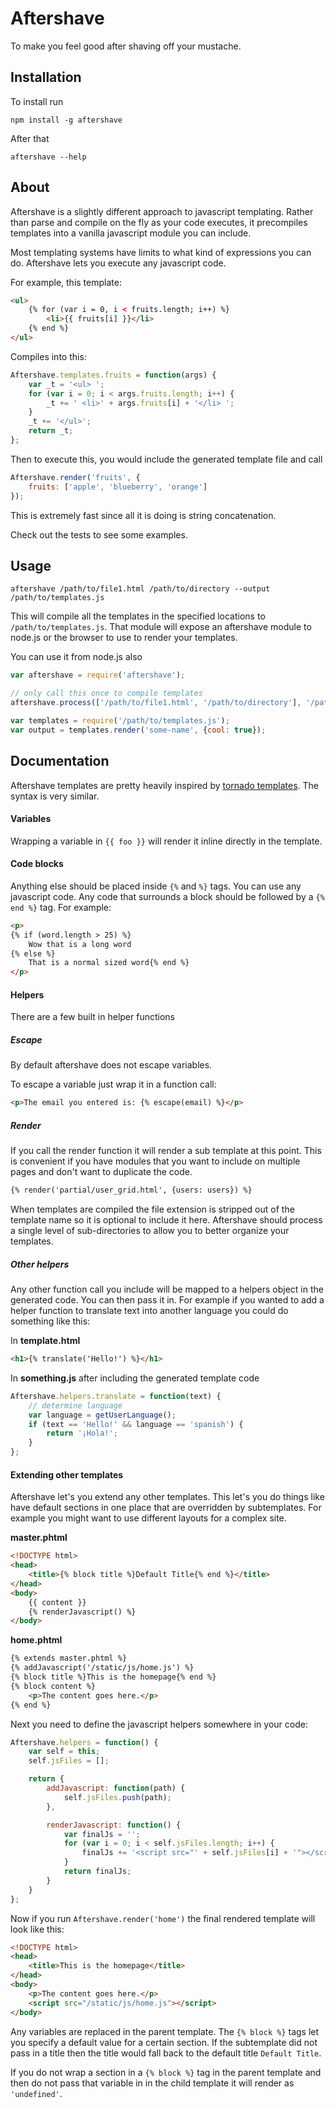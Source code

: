 # Aftershave

To make you feel good after shaving off your mustache.

## Installation

To install run

```
npm install -g aftershave
```

After that

```
aftershave --help
```

## About

Aftershave is a slightly different approach to javascript templating.  Rather than parse and compile on the fly as your code executes, it precompiles templates into a vanilla javascript module you can include.

Most templating systems have limits to what kind of expressions you can do.  Aftershave lets you execute any javascript code.

For example, this template:

```html
<ul>
    {% for (var i = 0, i < fruits.length; i++) %}
        <li>{{ fruits[i] }}</li>
    {% end %}
</ul>
```

Compiles into this:

```javascript
Aftershave.templates.fruits = function(args) {
    var _t = '<ul> ';
    for (var i = 0; i < args.fruits.length; i++) {
        _t += ' <li>' + args.fruits[i] + '</li> ';
    }
    _t += '</ul>';
    return _t;
};
```

Then to execute this, you would include the generated template file and call

```javascript
Aftershave.render('fruits', {
    fruits: ['apple', 'blueberry', 'orange']
});
```

This is extremely fast since all it is doing is string concatenation.

Check out the tests to see some examples.

## Usage

```
aftershave /path/to/file1.html /path/to/directory --output /path/to/templates.js
```

This will compile all the templates in the specified locations to `/path/to/templates.js`.  That module will expose an aftershave module to node.js or the browser to use to render your templates.

You can use it from node.js also

```javascript
var aftershave = require('aftershave');

// only call this once to compile templates
aftershave.process(['/path/to/file1.html', '/path/to/directory'], '/path/to/templates.js');

var templates = require('/path/to/templates.js');
var output = templates.render('some-name', {cool: true});
```

## Documentation

Aftershave templates are pretty heavily inspired by [tornado templates](http://www.tornadoweb.org/en/stable/template.html).  The syntax is very similar.

#### Variables

Wrapping a variable in `{{ foo }}` will render it inline directly in the template.

#### Code blocks

Anything else should be placed inside `{%` and `%}` tags.  You can use any javascript code.  Any code that surrounds a block should be followed by a `{% end %}` tag.  For example:

```html
<p>
{% if (word.length > 25) %}
    Wow that is a long word
{% else %}
    That is a normal sized word{% end %}
</p>
```

#### Helpers

There are a few built in helper functions

##### Escape

By default aftershave does not escape variables.

To escape a variable just wrap it in a function call:

```html
<p>The email you entered is: {% escape(email) %}</p>
```

##### Render

If you call the render function it will render a sub template at this point.  This is convenient if you have modules that you want to include on multiple pages and don't want to duplicate the code.

```html
{% render('partial/user_grid.html', {users: users}) %}
```

When templates are compiled the file extension is stripped out of the template name so it is optional to include it here.  Aftershave should process a single level of sub-directories to allow you to better organize your templates.

##### Other helpers

Any other function call you include will be mapped to a helpers object in the generated code.  You can then pass it in.  For example if you wanted to add a helper function to translate text into another language you could do something like this:

In **template.html**

```html
<h1>{% translate('Hello!') %}</h1>
```

In **something.js** after including the generated template code

```javascript
Aftershave.helpers.translate = function(text) {
    // determine language
    var language = getUserLanguage();
    if (text == 'Hello!' && language == 'spanish') {
        return '¡Hola!';
    }
};
```

#### Extending other templates

Aftershave let's you extend any other templates.  This let's you do things like have default sections in one place that are overridden by subtemplates.  For example you might want to use different layouts for a complex site.

**master.phtml**

```html
<!DOCTYPE html>
<head>
    <title>{% block title %}Default Title{% end %}</title>
</head>
<body>
    {{ content }}
    {% renderJavascript() %}
</body>
```

**home.phtml**

```html
{% extends master.phtml %}
{% addJavascript('/static/js/home.js') %}
{% block title %}This is the homepage{% end %}
{% block content %}
    <p>The content goes here.</p>
{% end %}
```

Next you need to define the javascript helpers somewhere in your code:

```javascript
Aftershave.helpers = function() {
    var self = this;
    self.jsFiles = [];

    return {
        addJavascript: function(path) {
            self.jsFiles.push(path);
        },

        renderJavascript: function() {
            var finalJs = '';
            for (var i = 0; i < self.jsFiles.length; i++) {
                finalJs += '<script src="' + self.jsFiles[i] + '"></script>';
            }
            return finalJs;
        }
    }
};
```

Now if you run `Aftershave.render('home')` the final rendered template will look like this:

```html
<!DOCTYPE html>
<head>
    <title>This is the homepage</title>
</head>
<body>
    <p>The content goes here.</p>
    <script src="/static/js/home.js"></script>
</body>
```

Any variables are replaced in the parent template.  The `{% block %}` tags let you specify a default value for a certain section.  If the subtemplate did not pass in a title then the title would fall back to the default title `Default Title`.

If you do not wrap a section in a `{% block %}` tag in the parent template and then do not pass that variable in in the child template it will render as `'undefined'`.
